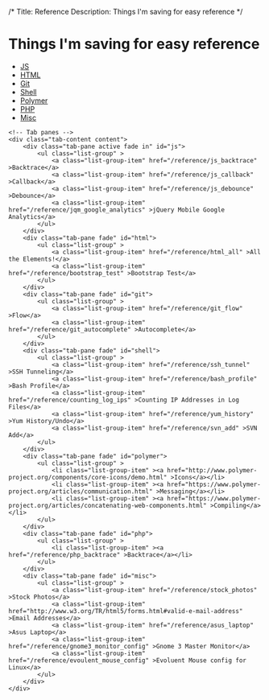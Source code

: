 /*
Title: Reference
Description: Things I'm saving for easy reference
*/

# Things I'm saving for easy reference

<div>
	<!-- Nav tabs -->
		<ul class="nav nav-pills" role="tablist">
		  <li class="active"><a href="#js" role="tab" data-toggle="tab">JS</a></li>
		  <li><a href="#html" role="tab" data-toggle="tab">HTML</a></li>
		  <li><a href="#git" role="tab" data-toggle="tab">Git</a></li>
		  <li><a href="#shell" role="tab" data-toggle="tab">Shell</a></li>
		  <li><a href="#polymer" role="tab" data-toggle="tab">Polymer</a></li>
		  <li><a href="#php" role="tab" data-toggle="tab">PHP</a></li>
		  <li><a href="#misc" role="tab" data-toggle="tab">Misc</a></li>
		</ul>

	<!-- Tab panes -->
	<div class="tab-content content">
		<div class="tab-pane active fade in" id="js">
			<ul class="list-group" >
				<a class="list-group-item" href="/reference/js_backtrace" >Backtrace</a>
				<a class="list-group-item" href="/reference/js_callback" >Callback</a>
				<a class="list-group-item" href="/reference/js_debounce" >Debounce</a>
				<a class="list-group-item" href="/reference/jqm_google_analytics" >jQuery Mobile Google Analytics</a>
			</ul>
		</div>
		<div class="tab-pane fade" id="html">
			<ul class="list-group" >
				<a class="list-group-item" href="/reference/html_all" >All the Elements!</a>
				<a class="list-group-item" href="/reference/bootstrap_test" >Bootstrap Test</a>
			</ul>
		</div>
		<div class="tab-pane fade" id="git">
			<ul class="list-group" >
				<a class="list-group-item" href="/reference/git_flow" >Flow</a>
				<a class="list-group-item" href="/reference/git_autocomplete" >Autocomplete</a>
			</ul>
		</div>
		<div class="tab-pane fade" id="shell">
			<ul class="list-group" >
				<a class="list-group-item" href="/reference/ssh_tunnel" >SSH Tunneling</a>
				<a class="list-group-item" href="/reference/bash_profile" >Bash Profile</a>
				<a class="list-group-item" href="/reference/counting_log_ips" >Counting IP Addresses in Log Files</a>
				<a class="list-group-item" href="/reference/yum_history" >Yum History/Undo</a>
				<a class="list-group-item" href="/reference/svn_add" >SVN Add</a>
			</ul>
		</div>
		<div class="tab-pane fade" id="polymer">
			<ul class="list-group" >
				<li class="list-group-item" ><a href="http://www.polymer-project.org/components/core-icons/demo.html" >Icons</a></li>
				<li class="list-group-item" ><a href="https://www.polymer-project.org/articles/communication.html" >Messaging</a></li>
				<li class="list-group-item" ><a href="https://www.polymer-project.org/articles/concatenating-web-components.html" >Compiling</a></li>
			</ul>
		</div>
		<div class="tab-pane fade" id="php">
			<ul class="list-group" >
				<li class="list-group-item" ><a href="/reference/php_backtrace" >Backtrace</a></li>
			</ul>
		</div>
		<div class="tab-pane fade" id="misc">
			<ul class="list-group" >
				<a class="list-group-item" href="/reference/stock_photos" >Stock Photos</a>
				<a class="list-group-item" href="http://www.w3.org/TR/html5/forms.html#valid-e-mail-address" >Email Addresses</a>
				<a class="list-group-item" href="/reference/asus_laptop" >Asus Laptop</a>
				<a class="list-group-item" href="/reference/gnome3_monitor_config" >Gnome 3 Master Monitor</a>
				<a class="list-group-item" href="/reference/evoulent_mouse_config" >Evoluent Mouse config for Linux</a>
			</ul>
		</div>
	</div>
</div>
